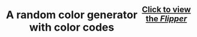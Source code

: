 <div style="display:flex;text-align:center">
<h1 style="text-align:center">A random color generator with color codes</h1>
<h2><a href="https://raghava-moorthy.github.io/colorFlipper/colorFlipper/index.html">Click to view the <i>Flipper</i> </a> </h2>
</div>
